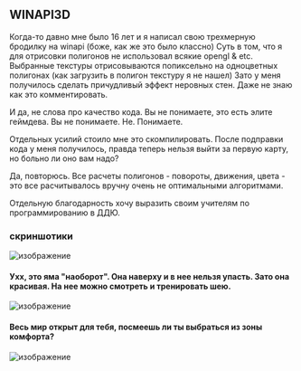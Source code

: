 ## WINAPI3D

Когда-то давно мне было 16 лет и я написал свою трехмерную бродилку на winapi (боже, как же это было классно)
Суть в том, что я для отрисовки полигонов не использовал всякие opengl & etc. 
Выбранные текстуры отрисовываются попиксельно на одноцветных полигонах (как загрузить в полигон текстуру я не нашел)
Зато у меня получилось сделать причудливый эффект неровных стен. Даже не знаю как это комментировать.

И да, не слова про качество кода. Вы не понимаете, это есть элите геймдева. Вы не понимаете. Не. Понимаете.

Отдельных усилий стоило мне это скомпилировать. После подправки кода у меня получилось, правда теперь нельзя выйти за первую карту,
но больно ли оно вам надо? 

Да, повторюсь. Все расчеты полигонов - повороты, движения, цвета - это все расчитывалось вручну очень не оптимальными алгоритмами.

Отдельную благодарность хочу выразить своим учителям по программированию в ДДЮ.

### скриншотики
![изображение](https://sun9-71.userapi.com/c857016/v857016653/1afee1/D_RErRlUaU8.jpg)
#### Ухх, это яма "наоборот". Она наверху и в нее нельзя упасть. Зато она красивая. На нее можно смотреть и тренировать шею.
![изображение](https://sun9-69.userapi.com/c857016/v857016653/1afefd/ABeBSCYtMM4.jpg)
#### Весь мир открыт для тебя, посмеешь ли ты выбраться из зоны комфорта?
![изображение](https://sun9-40.userapi.com/c857016/v857016653/1aff11/-N8PrwYLTEQ.jpg)
